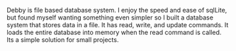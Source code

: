 


Debby is file based database system. I enjoy the speed and ease of sqlLite, but found myself wanting something even simpler so I built a database system that stores data in a file. It has read, write, and update commands. It loads the entire database into memory when the read command is called. Its a simple solution for small projects.

